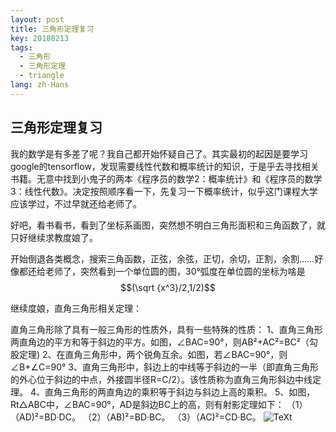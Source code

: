 ```yaml
---
layout: post
title: 三角形定理复习
key: 20180213
tags:
  - 三角形
  - 三角形定理
  - triangle
lang: zh-Hans
---
```


## 三角形定理复习

我的数学是有多差了呢？我自己都开始怀疑自己了。其实最初的起因是要学习google的tensorflow，发现需要线性代数和概率统计的知识，于是乎去寻找相关书籍。无意中找到小鬼子的两本《程序员的数学2：概率统计》和《程序员的数学3：线性代数》。决定按照顺序看一下，先复习一下概率统计，似乎这门课程大学应该学过，不过早就还给老师了。

好吧，看书看书，看到了坐标系画图，突然想不明白三角形面积和三角函数了，就只好继续求教度娘了。
<!--more-->
开始倒退各类概念，搜索三角函数，正弦，余弦，正切，余切，正割，余割……好像都还给老师了，突然看到一个单位圆的图，30°弧度在单位圆的坐标为啥是$$(\sqrt {x^3}/2,1/2)$$

继续度娘，直角三角形相关定理：

直角三角形除了具有一般三角形的性质外，具有一些特殊的性质：
1、直角三角形两直角边的平方和等于斜边的平方。如图，∠BAC=90°，则AB²+AC²=BC²（勾股定理)
2、在直角三角形中，两个锐角互余。如图，若∠BAC=90°，则∠B+∠C=90°
3、直角三角形中，斜边上的中线等于斜边的一半（即直角三角形的外心位于斜边的中点，外接圆半径R=C/2）。该性质称为直角三角形斜边中线定理。
4、直角三角形的两直角边的乘积等于斜边与斜边上高的乘积。
5、如图，Rt△ABC中，∠BAC=90°，AD是斜边BC上的高，则有射影定理如下：
（1）（AD)²=BD·DC。
（2）（AB)²=BD·BC。
（3）（AC)²=CD·BC。
![TeXt](https://gss1.bdstatic.com/9vo3dSag_xI4khGkpoWK1HF6hhy/baike/w%3D268/sign=ab65542fb912c8fcb4f3f1cbc40292b4/d833c895d143ad4b08fd60cf82025aafa50f06e9.jpg "triangle")
